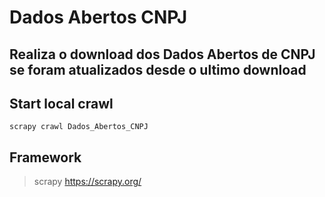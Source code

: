# Dados Abertos CNPJ

## Realiza o download dos Dados Abertos de CNPJ se foram atualizados desde o ultimo download

## Start local crawl
```
scrapy crawl Dados_Abertos_CNPJ
```

## Framework
> scrapy https://scrapy.org/